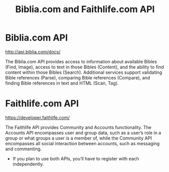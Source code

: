 ﻿---
title: Biblia.com and Faithlife.com API 
url: https://www.logos.com/
image: logos.jpg
headline: Biblia.com and Faithlife.com API. 
---
# Biblia.com API

http://api.biblia.com/docs/

The Biblia.com API provides access to information about available Bibles (Find, Image), access to text in those Bibles (Content), and the ability to find content within those Bibles (Search). Additional services support validating Bible references (Parse), comparing Bible references (Compare), and finding Bible references in text and HTML (Scan, Tag).

# Faithlife.com API

https://developer.faithlife.com/

The Faithlife API provides Community and Accounts functionality. The Accounts API encompasses user and group data, such as a user’s role in a group or what groups a user is a member of, while the Community API encompasses all social interaction between accounts, such as messaging and commenting.

* If you plan to use both APIs, you’ll have to register with each independently.


